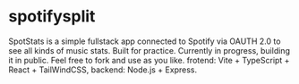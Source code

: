 # spotifysplit
SpotStats is a simple fullstack app connected to Spotify via OAUTH 2.0 to see all kinds of music stats. Built for practice. Currently in progress, building it in public. Feel free to fork and use as you like. 
frotend: Vite + TypeScript + React + TailWindCSS,
backend: Node.js + Express.




